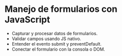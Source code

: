 # Manejo de formularios con JavaScript

- Capturar y procesar datos de formularios.
- Validar campos usando JS nativo.
- Entender el evento submit y preventDefault.
- Conectar el formulario con la consola o DOM.